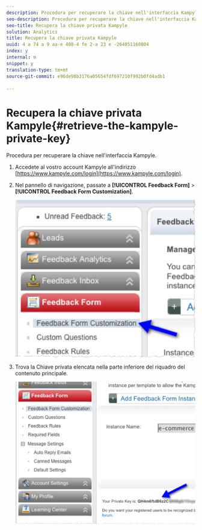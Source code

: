 ```yaml
---
description: Procedura per recuperare la chiave nell'interfaccia Kampyle.
seo-description: Procedura per recuperare la chiave nell'interfaccia Kampyle.
seo-title: Recupera la chiave privata Kampyle
solution: Analytics
title: Recupera la chiave privata Kampyle
uuid: 4 a 74 a 9 aa-e 408-4 fe 2-a 23 e -264051160804
index: y
internal: n
snippet: y
translation-type: tm+mt
source-git-commit: e96de98b3176a05654fdf697210f992b0fd4adb1

---
```



# Recupera la chiave privata Kampyle{#retrieve-the-kampyle-private-key}

Procedura per recuperare la chiave nell'interfaccia Kampyle.

1. Accedete al vostro account Kampyle all'indirizzo [https://www.kampyle.com/login](https://www.kampyle.com/login).
1. Nel pannello di navigazione, passate a **[!UICONTROL Feedback Form]** &gt; **[!UICONTROL Feedback Form Customization]**.

   ![](assets/retrieve_key1.png)

1. Trova la Chiave privata elencata nella parte inferiore del riquadro del contenuto principale.

   ![](assets/retrieve_key2.png)

